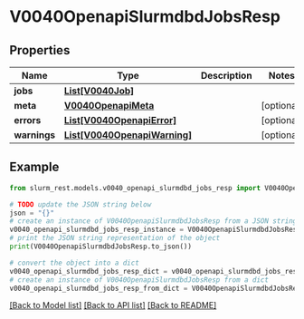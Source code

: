 # V0040OpenapiSlurmdbdJobsResp


## Properties

Name | Type | Description | Notes
------------ | ------------- | ------------- | -------------
**jobs** | [**List[V0040Job]**](V0040Job.md) |  | 
**meta** | [**V0040OpenapiMeta**](V0040OpenapiMeta.md) |  | [optional] 
**errors** | [**List[V0040OpenapiError]**](V0040OpenapiError.md) |  | [optional] 
**warnings** | [**List[V0040OpenapiWarning]**](V0040OpenapiWarning.md) |  | [optional] 

## Example

```python
from slurm_rest.models.v0040_openapi_slurmdbd_jobs_resp import V0040OpenapiSlurmdbdJobsResp

# TODO update the JSON string below
json = "{}"
# create an instance of V0040OpenapiSlurmdbdJobsResp from a JSON string
v0040_openapi_slurmdbd_jobs_resp_instance = V0040OpenapiSlurmdbdJobsResp.from_json(json)
# print the JSON string representation of the object
print(V0040OpenapiSlurmdbdJobsResp.to_json())

# convert the object into a dict
v0040_openapi_slurmdbd_jobs_resp_dict = v0040_openapi_slurmdbd_jobs_resp_instance.to_dict()
# create an instance of V0040OpenapiSlurmdbdJobsResp from a dict
v0040_openapi_slurmdbd_jobs_resp_from_dict = V0040OpenapiSlurmdbdJobsResp.from_dict(v0040_openapi_slurmdbd_jobs_resp_dict)
```
[[Back to Model list]](../README.md#documentation-for-models) [[Back to API list]](../README.md#documentation-for-api-endpoints) [[Back to README]](../README.md)


